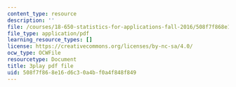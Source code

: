 ```yaml
---
content_type: resource
description: ''
file: /courses/18-650-statistics-for-applications-fall-2016/508f7f868e16d6c30a4bf0a4f848f849_OYcdw5vOgIc.pdf
file_type: application/pdf
learning_resource_types: []
license: https://creativecommons.org/licenses/by-nc-sa/4.0/
ocw_type: OCWFile
resourcetype: Document
title: 3play pdf file
uid: 508f7f86-8e16-d6c3-0a4b-f0a4f848f849
---
```

